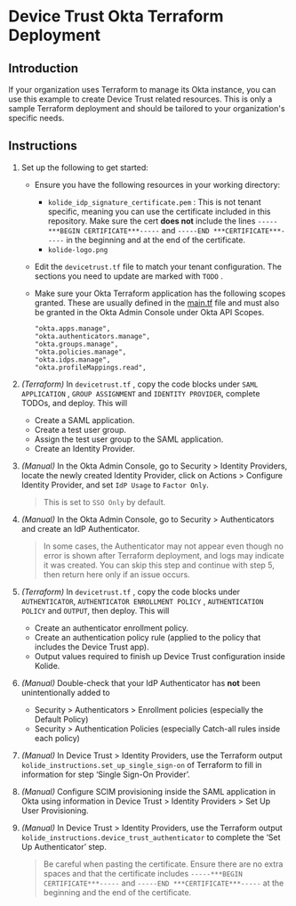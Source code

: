 # Device Trust Okta Terraform Deployment

## Introduction
If your organization uses Terraform to manage its Okta instance, you can use this example to create Device Trust related resources. This is only a sample Terraform deployment and should be tailored to your organization's specific needs.

## Instructions
1. Set up the following to get started:
    - Ensure you have the following resources in your working directory:
        - `kolide_idp_signature_certificate.pem` : This is not tenant specific, meaning you can use the certificate included in this repository. Make sure the cert **does not** include the lines `-----***BEGIN CERTIFICATE***-----` and `-----END ***CERTIFICATE***-----` in the beginning and at the end of the certificate.
        - `kolide-logo.png`
    - Edit the `devicetrust.tf` file to match your tenant configuration. The sections you need to update are marked with `TODO` .
    - Make sure your Okta Terraform application has the following scopes granted. These are usually defined in the [main.tf](http://main.tf) file and must also be granted in the Okta Admin Console under Okta API Scopes.
        
        ```
        "okta.apps.manage",
        "okta.authenticators.manage",
        "okta.groups.manage",
        "okta.policies.manage",
        "okta.idps.manage",
        "okta.profileMappings.read",
        ```
        
2. *(Terraform)* In `devicetrust.tf` , copy the code blocks under `SAML APPLICATION` , `GROUP ASSIGNMENT` and `IDENTITY PROVIDER`, complete TODOs, and deploy. This will
    - Create a SAML application.
    - Create a test user group.
    - Assign the test user group to the SAML application.
    - Create an Identity Provider.

3. *(Manual)* In the Okta Admin Console, go to Security > Identity Providers, locate the newly created Identity Provider, click on Actions > Configure Identity Provider, and set `IdP Usage` to `Factor Only`. 
    > This is set to `SSO Only` by default.

4. *(Manual)* In the Okta Admin Console, go to Security > Authenticators and create an IdP Authenticator.
    > In some cases, the Authenticator may not appear even though no error is shown after Terraform deployment, and logs may indicate it was created. You can skip this step and continue with step 5, then return here only if an issue occurs.

5. *(Terraform)* In `devicetrust.tf` , copy the code blocks under `AUTHENTICATOR`,  `AUTHENTICATOR ENROLLMENT POLICY` , `AUTHENTICATION POLICY` and `OUTPUT`, then deploy. This will
    - Create an authenticator enrollment policy.
    - Create an authentication policy rule (applied to the policy that includes the Device Trust app).
    - Output values required to finish up Device Trust configuration inside Kolide.

6. *(Manual)* Double-check that your IdP Authenticator has **not** been unintentionally added to
    - Security > Authenticators > Enrollment policies (especially the Default Policy)
    - Security > Authentication Policies (especially Catch-all rules inside each policy)

7. *(Manual)* In Device Trust > Identity Providers, use the Terraform output `kolide_instructions.set_up_single_sign-on` of Terraform to fill in information for step ‘Single Sign-On Provider’.

8. *(Manual)* Configure SCIM provisioning inside the SAML application in Okta using information in Device Trust > Identity Providers > Set Up User Provisioning.

9. *(Manual)* In Device Trust > Identity Providers, use the Terraform output `kolide_instructions.device_trust_authenticator` to complete the ‘Set Up Authenticator’ step.
    > Be careful when pasting the certificate. Ensure there are no extra spaces and that the certificate includes `-----***BEGIN CERTIFICATE***-----` and `-----END ***CERTIFICATE***-----` at the beginning and the end of the certificate.
